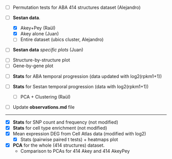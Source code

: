 
- [ ] Permutation tests for ABA 414 structures dataset (Alejandro)

- [ ] **Sestan data**.
    + [X] Akey+Pey (Raül)
    + [X] Akey alone (Juan)
    + [ ] Entire dataset (ubics cluster, Alejandro)
    
 - [ ] **Sestan data** *specific plots* (Juan)
  + [ ] Structure-by-structure plot
  + [ ] Gene-by-gene plot
  
- [ ] **Stats** for ABA temporal progression (data updated with log2(rpkm1+1))

- [ ] **Stats** for Sestan temporal progression (data with log2(rpkm1+1))
  + [ ] PCA + Clustering (Raül)
  
  
  
- [ ] Update **observations.md** file


--- 

- [X] **Stats** for SNP count and frequency (not modified)
- [X] **Stats** for cell type enrichment (not modified)
- [X] Mean expression DEG from Cell Atlas data (modified with log2)
  + [X] Stats (pairwise paired t tests) + heatmaps plot
  
- [X] **PCA** for the whole (414 structures) dataset.
  + Comparison to PCAs for 414 Akey and 414 AkeyPey  
  


